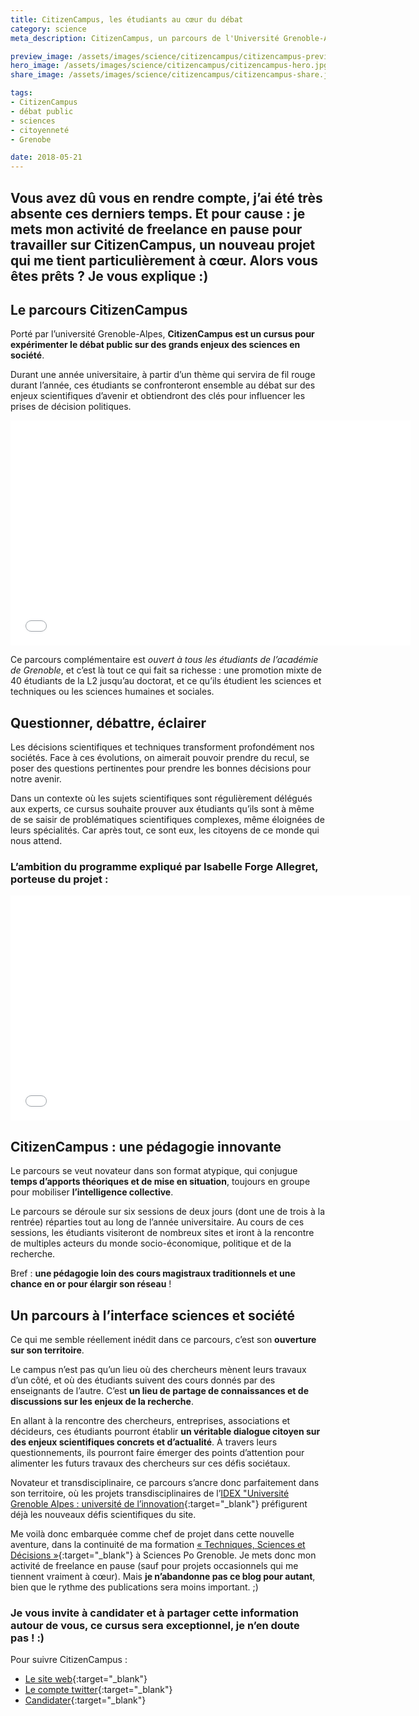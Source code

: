 ```yaml
---
title: CitizenCampus, les étudiants au cœur du débat
category: science
meta_description: CitizenCampus, un parcours de l'Université Grenoble-Alpes pour expérimenter le débat public sur des enjeux de sciences en société.

preview_image: /assets/images/science/citizencampus/citizencampus-preview.jpg
hero_image: /assets/images/science/citizencampus/citizencampus-hero.jpg
share_image: /assets/images/science/citizencampus/citizencampus-share.jpg

tags:
- CitizenCampus
- débat public
- sciences
- citoyenneté
- Grenobe

date: 2018-05-21
---
```

<h2 class="is-chapo">Vous avez dû vous en rendre compte, j’ai été très absente ces derniers temps. Et pour cause : je mets mon activité de freelance en pause pour travailler sur <strong>CitizenCampus</strong>, un nouveau projet qui me tient particulièrement à cœur. Alors vous êtes prêts ? Je vous explique :)</h2>

## Le parcours CitizenCampus

Porté par l’université Grenoble-Alpes, **CitizenCampus est un cursus pour expérimenter le débat public sur des grands enjeux des sciences en société**.

Durant une année universitaire, à partir d’un thème qui servira de fil rouge durant l’année, ces étudiants se confronteront ensemble au débat sur des enjeux scientifiques d’avenir et obtiendront des clés pour influencer les prises de décision politiques.

<div class="is-responsive-video">
<iframe src="//videos.univ-grenoble-alpes.fr/video/0555-citizencampus-teaser/?is_iframe=true&size=240" width="640" height="360" style="padding: 0; margin: 0; border:0" allowfullscreen ></iframe>
</div>

Ce parcours complémentaire est *ouvert à tous les étudiants de l’académie de Grenoble*, et c’est là tout ce qui fait sa richesse : une promotion mixte de 40 étudiants de la L2 jusqu’au doctorat, et ce qu’ils étudient les sciences et techniques ou les sciences humaines et sociales.

## Questionner, débattre, éclairer

Les décisions scientifiques et techniques transforment profondément nos sociétés. Face à ces évolutions, on aimerait pouvoir prendre du recul, se poser des questions pertinentes pour prendre les bonnes décisions pour notre avenir.

Dans un contexte où les sujets scientifiques sont régulièrement délégués aux experts, ce cursus souhaite prouver aux étudiants qu’ils sont à même de se saisir de problématiques scientifiques complexes, même éloignées de leurs spécialités. Car après tout, ce sont eux, les citoyens de ce monde qui nous attend.

<div class="has-text-centered"><h3>L’ambition du programme expliqué par Isabelle Forge Allegret, porteuse du projet :</h3></div>

<div class="is-responsive-video">
<iframe src="//videos.univ-grenoble-alpes.fr/video/0552-citizencampus-presentation-du-parcours/?is_iframe=true&size=240" width="640" height="360" style="padding: 0; margin: 0; border:0" allowfullscreen ></iframe>
</div>

## CitizenCampus : une pédagogie innovante

Le parcours se veut novateur dans son format atypique, qui conjugue **temps d’apports théoriques et de mise en situation**, toujours en groupe pour mobiliser **l’intelligence collective**.

Le parcours se déroule sur six sessions de deux jours (dont une de trois à la rentrée) réparties tout au long de l’année universitaire. Au cours de ces sessions, les étudiants visiteront de nombreux sites et iront à la rencontre de multiples acteurs du monde socio-économique, politique et de la recherche.

Bref : **une pédagogie loin des cours magistraux traditionnels et une chance en or pour élargir son réseau** !

## Un parcours à l’interface sciences et société

Ce qui me semble réellement inédit dans ce parcours, c’est son **ouverture sur son territoire**.

Le campus n’est pas qu’un lieu où des chercheurs mènent leurs travaux d’un côté, et où des étudiants suivent des cours donnés par des enseignants de l’autre. C’est **un lieu de partage de connaissances et de discussions sur les enjeux de la recherche**.

En allant à la rencontre des chercheurs, entreprises, associations et décideurs, ces étudiants pourront établir **un véritable dialogue citoyen sur des enjeux scientifiques concrets et d’actualité**. À travers leurs questionnements, ils pourront faire émerger des points d’attention pour alimenter les futurs travaux des chercheurs sur ces défis sociétaux.

Novateur et transdisciplinaire, ce parcours s’ancre donc parfaitement dans son territoire, où les projets transdisciplinaires de l’[IDEX "Université Grenoble Alpes : université de l’innovation](https://edu.univ-grenoble-alpes.fr/le-projet-idex/){:target="_blank"} préfigurent déjà les nouveaux défis scientifiques du site.




Me voilà donc embarquée comme chef de projet dans cette nouvelle aventure, dans la continuité de ma formation [« Techniques, Sciences et Décisions »](http://www.sciencespo-grenoble.fr/formation/techniques-sciences-decisions/){:target="_blank"} à Sciences Po Grenoble. Je mets donc mon activité de freelance en pause (sauf pour projets occasionnels qui me tiennent vraiment à cœur). Mais **je n’abandonne pas ce blog pour autant**, bien que le rythme des publications sera moins important. ;)
<div class="has-text-centered"><h3>Je vous invite à candidater et à partager cette information autour de vous, ce cursus sera exceptionnel, je n’en doute pas ! :) </h3></div>

Pour suivre CitizenCampus :
- [Le site web](https://citizencampus.univ-grenoble-alpes.fr/){:target="_blank"}
- [Le compte twitter](https://twitter.com/CitizenCampus){:target="_blank"}
- [Candidater](https://citizencampus.univ-grenoble-alpes.fr/candidater/){:target="_blank"}

